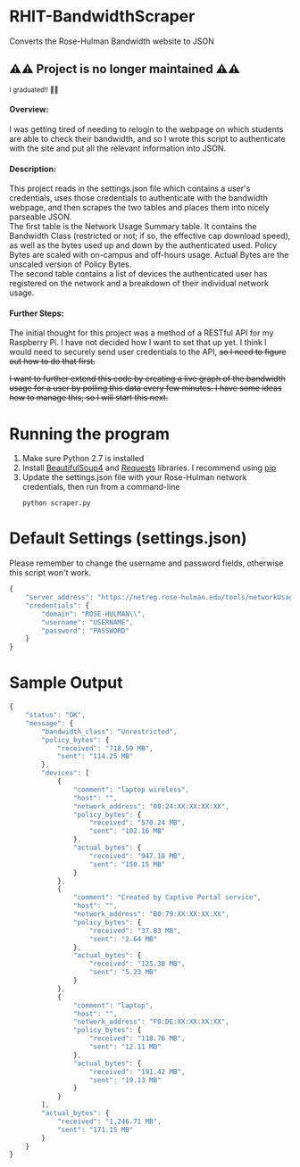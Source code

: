 RHIT-BandwidthScraper
==========
Converts the Rose-Hulman Bandwidth website to JSON

## ⚠️⚠️ Project is no longer maintained ⚠️⚠️
<sub>I graduated!! 🎉🎉</sub>

#### Overview:  
I was getting tired of needing to relogin to the webpage on which students are able to check their bandwidth, and so I wrote this script to authenticate with the site and put all the relevant information into JSON.

#### Description:  
This project reads in the settings.json file which contains a user's credentials, uses those credentials to authenticate with the bandwidth webpage, and then scrapes the two tables and places them into nicely parseable JSON.  
The first table is the Network Usage Summary table. It contains the Bandwidth Class (restricted or not; if so, the effective cap download speed), as well as the bytes used up and down by the authenticated used. Policy Bytes are scaled with on-campus and off-hours usage. Actual Bytes are the unscaled version of Policy Bytes.  
The second table contains a list of devices the authenticated user has registered on the network and a breakdown of their individual network usage.

#### Further Steps:
The initial thought for this project was a method of a RESTful API for my Raspberry Pi. I have not decided how I want to set that up yet. I think I would need to securely send user credentials to the API, <strike>so I need to figure out how to do that first.  

I want to further extend this code by creating a live graph of the bandwidth usage for a user by polling this data every few minutes. I have some ideas how to manage this, so I will start this next.</strike>

Running the program
===================
1. Make sure Python 2.7 is installed
2. Install [BeautifulSoup4] and [Requests] libraries. I recommend using [pip]
3. Update the settings.json file with your Rose-Hulman network credentials, then run from a command-line
    ```
    python scraper.py
    ```


Default Settings (settings.json)
============
Please remember to change the username and password fields, otherwise this script won't work.
```javascript
{
    "server_address": "https://netreg.rose-hulman.edu/tools/networkUsage.pl",
    "credentials": {
        "domain": "ROSE-HULMAN\\",
        "username": "USERNAME",
        "password": "PASSWORD"
    }
}
```

Sample Output
=============
```javascript
{
    "status": "OK",
    "message": {
        "bandwidth_class": "Unrestricted",
        "policy_bytes": {
            "received": "718.59 MB",
            "sent": "114.25 MB"
        },
        "devices": [
            {
                "comment": "laptop wireless",
                "host": "",
                "network_address": "00:24:XX:XX:XX:XX",
                "policy_bytes": {
                    "received": "570.24 MB",
                    "sent": "102.16 MB"
                },
                "actual_bytes": {
                    "received": "947.18 MB",
                    "sent": "150.15 MB"
                }
            },
            {
                "comment": "Created by Captive Portal service",
                "host": "",
                "network_address": "B0:79:XX:XX:XX:XX",
                "policy_bytes": {
                    "received": "37.83 MB",
                    "sent": "2.64 MB"
                },
                "actual_bytes": {
                    "received": "125.38 MB",
                    "sent": "5.23 MB"
                }
            },
            {
                "comment": "laptop",
                "host": "",
                "network_address": "F0:DE:XX:XX:XX:XX",
                "policy_bytes": {
                    "received": "118.76 MB",
                    "sent": "12.11 MB"
                },
                "actual_bytes": {
                    "received": "191.42 MB",
                    "sent": "19.13 MB"
                }
            }
        ],
        "actual_bytes": {
            "received": "1,246.71 MB",
            "sent": "171.15 MB"
        }
    }
}
```

[BeautifulSoup4]: <http://www.crummy.com/software/BeautifulSoup/>
[Requests]: <http://docs.python-requests.org/en/latest/>
[pip]: <https://pip.pypa.io/en/latest/installing.html>
